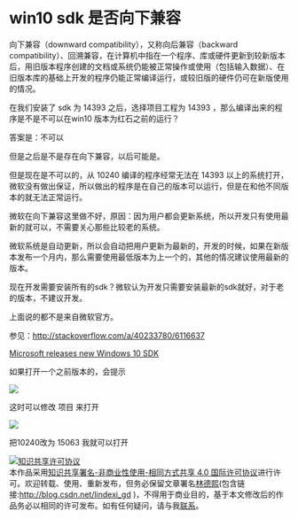 
# win10 sdk 是否向下兼容

向下兼容（downward compatibility），又称向后兼容（backward compatibility）、回溯兼容，在计算机中指在一个程序、库或硬件更新到较新版本后，用旧版本程序创建的文档或系统仍能被正常操作或使用（包括输入数据）、在旧版本库的基础上开发的程序仍能正常编译运行，或较旧版的硬件仍可在新版使用的情况。

<!--more-->



在我们安装了 sdk 为 14393 之后，选择项目工程为 14393 ，那么编译出来的程序是不是不可以在win10 版本为红石之前的运行？

答案是：不可以

但是之后是不是存在向下兼容，以后可能是。

但是现在是不可以的，从 10240 编译的程序经常无法在 14393 以上的系统打开，微软没有做出保证，所以做出的程序是在自己的版本可以运行，但是在和他不同版本的就无法正常运行。

微软在向下兼容这里做不好，原因：因为用户都会更新系统，所以开发只有使用最新的就可以，不需要关心那些比较老的系统。


微软系统是自动更新，所以会自动把用户更新为最新的，开发的时候，如果在新版本发布一个月内，那么需要使用最低版本为上一个的，其他的情况建议使用最新的版本。

现在开发需要安装所有的sdk？微软认为开发只需要安装最新的sdk就好，对于老的版本，不建议开发。

上面说的都不是来自微软官方。

参见：http://stackoverflow.com/a/40233780/6116637

[Microsoft releases new Windows 10 SDK ](https://www.onmsft.com/news/microsoft-releases-new-windows-10-sdk-preview-associated-mobile-emulator)




如果打开一个之前版本的，会提示

![](http://image.acmx.xyz/AwCCAwMAItoFADbzBgABAAQArj4BAGZDAgBo6AkA6Nk%3D%2F201751892557.jpg)

这时可以修改 项目 来打开

![](http://image.acmx.xyz/AwCCAwMAItoFADbzBgABAAQArj4BAGZDAgBo6AkA6Nk%3D%2F201751892636.jpg)

把10240改为 15063 我就可以打开







<a rel="license" href="http://creativecommons.org/licenses/by-nc-sa/4.0/"><img alt="知识共享许可协议" style="border-width:0" src="https://licensebuttons.net/l/by-nc-sa/4.0/88x31.png" /></a><br />本作品采用<a rel="license" href="http://creativecommons.org/licenses/by-nc-sa/4.0/">知识共享署名-非商业性使用-相同方式共享 4.0 国际许可协议</a>进行许可。欢迎转载、使用、重新发布，但务必保留文章署名[林德熙](http://blog.csdn.net/lindexi_gd)(包含链接:http://blog.csdn.net/lindexi_gd )，不得用于商业目的，基于本文修改后的作品务必以相同的许可发布。如有任何疑问，请与我[联系](mailto:lindexi_gd@163.com)。